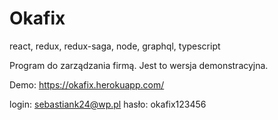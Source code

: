 # Okafix
react, redux, redux-saga, node, graphql, typescript

Program do zarządzania firmą. Jest to wersja demonstracyjna.

Demo:
https://okafix.herokuapp.com/

login: sebastiank24@wp.pl
hasło: okafix123456
